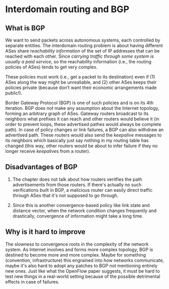 # Interdomain routing and BGP

## What is BGP

We want to send packets across autonomous systems, each controlled by separate entities. The interdomain routing problem is about having different ASes share *reachability information* of the set of IP addresses that can be reached with each other. Since *carrying traffic through some system is usually a paid service*, so the reachability information (i.e., the routing policies of ASes) tends to get very complex.

These policies must work (i.e., get a packet to its destination) even if (1) ASes along the way might be unrealiable, and (2) other ASes keeps their policies private (because don’t want their economic arrangements made public!). 

Border Gateway Protocol (BGP) is one of such policies and is on its 4th iteration. BGP does not make any assumption about the Internet topology, forming an arbitrary graph of ASes. Gateway routers broadcast to its neighbors what prefixes it can reach and other routers would believe it (in order to prevent loops, these advertised pathes would always be complete path). In case of policy changes or link failures, a BGP can also withdraw an advertised path. These routers would also send the *keepalive* messages to its neighbors which basically just say nothing in my routing table has changed (this way, other routers would be about to infer failure if they no longer receive *keepalive*s from a router). 

## Disadvantages of BGP

1. The chapter does not talk about how routers veritfies the path advertisements from those routers. If there's actually no such verifications built in BGP, a malicious router can easily direct traffic through ASes that it's not supposed to go through. 

2. Since this is another convergence-based policy like link state and distance vector, when the network condition changes frequently and drastically, convergence of information might take a long time. 

## Why is it hard to improve

The slowness to convergence roots in the complexity of the network system. As Internet involves and forms more complex topology, BGP is destined to become more and more complex. Maybe for something (convention, infrastructure) this engrained into how networks communicate, maybe it's also hard to adopt any patches to BGP not mentioning entirely new ones. Just like what the OpenFlow paper suggests, it must be hard to test new things in a real-world setting because of the possible detrimental effects in case of failures. 